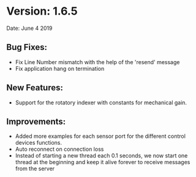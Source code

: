 # Version: 1.6.5

Date:  June 4 2019

## Bug Fixes:
- Fix Line Number mismatch with the help of the 'resend' message
- Fix application hang on termination 

## New Features:
- Support for the rotatory indexer with constants for mechanical gain.

## Improvements:
- Added more examples for each sensor port for the different control devices functions.
- Auto reconnect on connection loss
- Instead of starting a new thread each 0.1 seconds, we now start one thread at the beginning and keep it alive forever to receive messages from the server

